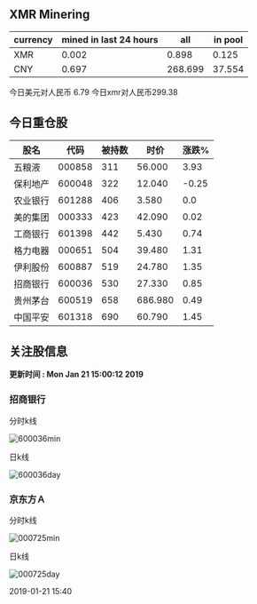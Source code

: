 ## XMR Minering

|currency|mined in last 24 hours|all|in pool|
|---|---|---|---|
|XMR|0.002|0.898|0.125|
|CNY|0.697|268.699|37.554|

今日美元对人民币 6.79	今日xmr对人民币299.38


## 今日重仓股 

|股名|代码|被持数|时价|涨跌%|
|---|---|---|---|---|
|五粮液|000858|311|56.000|3.93|
|保利地产|600048|322|12.040|-0.25|
|农业银行|601288|406|3.580|0.0|
|美的集团|000333|423|42.090|0.02|
|工商银行|601398|442|5.430|0.74|
|格力电器|000651|504|39.480|1.31|
|伊利股份|600887|519|24.780|1.35|
|招商银行|600036|530|27.330|0.85|
|贵州茅台|600519|658|686.980|0.49|
|中国平安|601318|690|60.790|1.45|

## 关注股信息
**更新时间 : Mon Jan 21 15:00:12 2019**
### 招商银行 
分时k线

![600036min](http://image.sinajs.cn/newchart/min/n/sh600036.gif)

日k线

![600036day](http://image.sinajs.cn/newchart/daily/n/sh600036.gif)

### 京东方Ａ 
分时k线

![000725min](http://image.sinajs.cn/newchart/min/n/sz000725.gif)

日k线

![000725day](http://image.sinajs.cn/newchart/daily/n/sz000725.gif)

2019-01-21 15:40